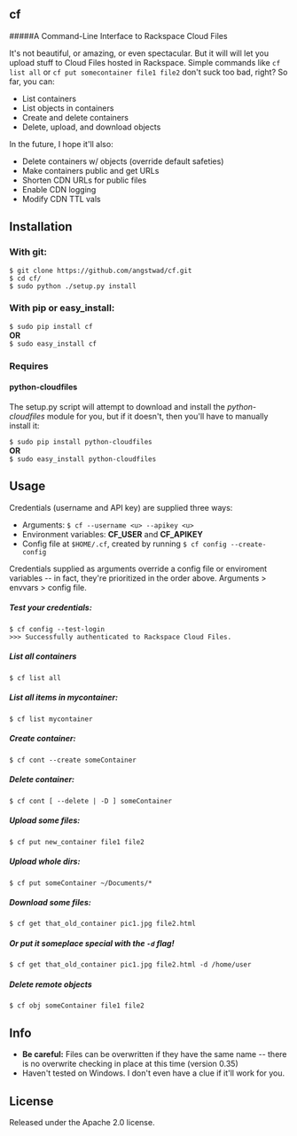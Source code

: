 ## cf    
#####A Command-Line Interface to Rackspace Cloud Files

It's not beautiful, or amazing, or even spectacular.  But it will will let you upload stuff to Cloud Files hosted in Rackspace.  Simple commands like `cf list all` or `cf put somecontainer file1 file2` don't suck too bad, right?  So far, you can:

* List containers
* List objects in containers
* Create and delete containers
* Delete, upload, and download objects

In the future, I hope it'll also:

* Delete containers w/ objects (override default safeties)
* Make containers public and get URLs
* Shorten CDN URLs for public files
* Enable CDN logging
* Modify CDN TTL vals


## Installation

### With git:

    $ git clone https://github.com/angstwad/cf.git
    $ cd cf/
    $ sudo python ./setup.py install

### With pip or easy_install:

`$ sudo pip install cf`   
**OR**    
`$ sudo easy_install cf`

### Requires
#### python-cloudfiles

The setup.py script will attempt to download and install the *python-cloudfiles* module for you, but if it doesn't, then you'll have to manually install it:
  
`$ sudo pip install python-cloudfiles`    
**OR**    
`$ sudo easy_install python-cloudfiles`

## Usage

Credentials (username and API key) are supplied three ways:

* Arguments: `$ cf --username <u> --apikey <u>`
* Environment variables: **CF_USER** and **CF_APIKEY**
* Config file at `$HOME/.cf`, created by running `$ cf config --create-config`

Credentials supplied as arguments override a config file or enviroment variables -- in fact, they're prioritized in the order above.  Arguments > envvars > config file.

##### Test your credentials:
    $ cf config --test-login
    >>> Successfully authenticated to Rackspace Cloud Files.
##### List all containers
`$ cf list all`
##### List all items in mycontainer:
`$ cf list mycontainer`
##### Create container: 
`$ cf cont --create someContainer`
##### Delete container:
`$ cf cont [ --delete | -D ] someContainer`
##### Upload some files:
`$ cf put new_container file1 file2`
##### Upload whole dirs:
`$ cf put someContainer ~/Documents/*`
##### Download some files:
`$ cf get that_old_container pic1.jpg file2.html`    
##### Or put it someplace special with the `-d` flag!    
`$ cf get that_old_container pic1.jpg file2.html -d /home/user`
##### Delete remote objects
`$ cf obj someContainer file1 file2`

## Info

* **Be careful:** Files can be overwritten if they have the same name -- there is no overwrite checking in place at this time (version 0.35)
* Haven't tested on Windows.  I don't even have a clue if it'll work for you.

## License

Released under the Apache 2.0 license.



